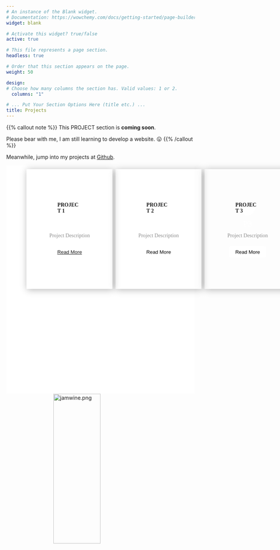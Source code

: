 ```yaml
---
# An instance of the Blank widget.
# Documentation: https://wowchemy.com/docs/getting-started/page-builder/
widget: blank

# Activate this widget? true/false
active: true

# This file represents a page section.
headless: true

# Order that this section appears on the page.
weight: 50

design:
# Choose how many columns the section has. Valid values: 1 or 2.
  columns: "1"

# ... Put Your Section Options Here (title etc.) ...
title: Projects
---
```


{{% callout note %}}
This PROJECT section is **coming soon**.

Please bear with me, I am still learning to develop a website. :stuck_out_tongue:
{{% /callout %}}

Meanwhile, jump into my projects at [Github](https://github.com/jamwine).

<style>
  .center {
    display: block;
    margin-left: auto;
    margin-right: auto;
    width: 50%;
  }
  .services{
	height:600px;
	background-color:#ffffff;
	padding: 2% 10% 0px 10%;
  }
  .services-text p:nth-child(1){
    font-family: calibri;
    font-weight:bold;
    color:#1d1c1c;
    font-size:30px;
    line-height:0px;
  }
  .services-text p:nth-child(2){
    font-family:calibri;
    font-weight: bold;
    color:#3e3d3d;
    font-size: 15px;
    line-height: 5px;
  }
  .services-text p:nth-child(3){font-family:calibri;
  color:#7e7d7d;
  font-size: ;}
  .services-text{
    width: 500px;
    margin:50px 0px;
  }
  .box-container{
    display:flex;
    justify-content:space-between;
  }
  .box-1,.box-2,.box-3{
    width: 300px;
    height:320px;
    background-repeat: no-repeat;
    background-size: cover;
    box-shadow:2px 2px 18px rgba(0,0,0,0.3);
    align-items: center;
    justify-content: center;
    display: flex;
    flex-direction: column;
    margin: 0px 4px;
  }

  .box-1{
    background-image:url("../images/services-1.png");
  }
  .box-2{
    background-image:url("../images/services-2.png");
  }
  .box-3{
    background-image: url("../images/servies-3.png");
  }
  .box-1 span,
  .box-2 span,
  .box-3 span{
    width:40px;
    height:40px;
    border-radius:50%;
    background-color:#ffffff;
    display: flex;
    justify-content: center;
    align-items:center;
    font-family: calibri;
    font-weight: bold;
  }
  .box-1 p:nth-child(2),
  .box-2 p:nth-child(2),
  .box-3 p:nth-child(2){
    color:#FFFFFF;
    font-family: calibri;
    font-size: 23px;
    line-height:0px;
  }
  .box-1 p:nth-child(3),
  .box-2 p:nth-child(3),
  .box-3 p:nth-child(3){
    font-family: calibri;
    color:#8F8F8F;
    text-align:center;
    width: 230px;
    margin:0px 0px 20px 0px;
  }
  .box-1 button,
  .box-2 button,
  .box-3 button{
    width:100px;
    height:30px;
    background-color:#FFFFFF;
    border:none;
    outline: none;
    border-radius:5px;
  }
</style>

<div class="services ">
	<div class="box-container">
		<!--1------------->
		<div class="box-1">
			<span>PROJECT 1</span>
			<p class="heading">P1</p>
			<p class="details">Project Description</p>
			<button><a href ='https://www.google.com'>Read More</a></button>
		 </div>
	  <!--2------------->
		<div class="box-2">
			<span>PROJECT 2</span>
			<p class="heading">P2</p>
			<p class="details">Project Description</p>
			<button>Read More</button>
		</div>
		<!--3------------->
		<div class="box-3">
			<span>PROJECT 3</span>
			<p class="heading">P3</p>
			<p class="details">Project Description</p>
			<button>Read More</button>
		</div>
	</div>
</div>



<img src='https://avatars.githubusercontent.com/u/7883396?s=460&u=56eaac1fc8d368fa0e20a5358ebe36de17c6facd&v=4' alt='jamwine.png' width=400 height=400 class='center'>
